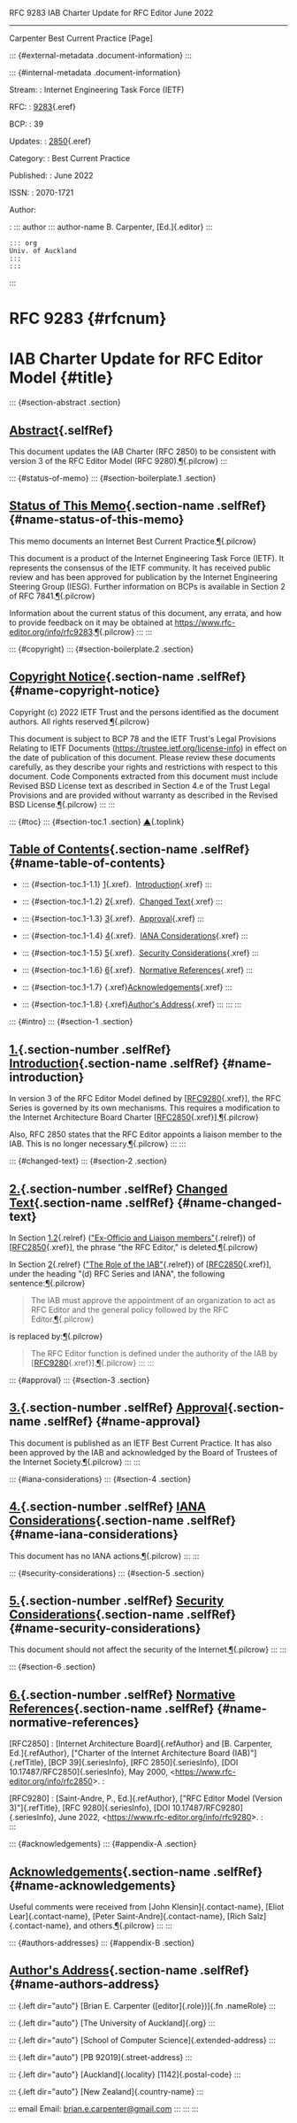   RFC 9283    IAB Charter Update for RFC Editor   June 2022
  ----------- ----------------------------------- -----------
  Carpenter   Best Current Practice               \[Page\]

::: {#external-metadata .document-information}
:::

::: {#internal-metadata .document-information}

Stream:
:   Internet Engineering Task Force (IETF)

RFC:
:   [9283](https://www.rfc-editor.org/rfc/rfc9283){.eref}

BCP:
:   39

Updates:
:   [2850](https://www.rfc-editor.org/rfc/rfc2850){.eref}

Category:
:   Best Current Practice

Published:
:   June 2022

ISSN:
:   2070-1721

Author:

:   ::: author
    ::: author-name
    B. Carpenter, [Ed.]{.editor}
    :::

    ::: org
    Univ. of Auckland
    :::
    :::
:::

# RFC 9283 {#rfcnum}

# IAB Charter Update for RFC Editor Model {#title}

::: {#section-abstract .section}
## [Abstract](#abstract){.selfRef}

This document updates the IAB Charter (RFC 2850) to be consistent with
version 3 of the RFC Editor Model (RFC
9280).[¶](#section-abstract-1){.pilcrow}
:::

::: {#status-of-memo}
::: {#section-boilerplate.1 .section}
## [Status of This Memo](#name-status-of-this-memo){.section-name .selfRef} {#name-status-of-this-memo}

This memo documents an Internet Best Current
Practice.[¶](#section-boilerplate.1-1){.pilcrow}

This document is a product of the Internet Engineering Task Force
(IETF). It represents the consensus of the IETF community. It has
received public review and has been approved for publication by the
Internet Engineering Steering Group (IESG). Further information on BCPs
is available in Section 2 of RFC
7841.[¶](#section-boilerplate.1-2){.pilcrow}

Information about the current status of this document, any errata, and
how to provide feedback on it may be obtained at
<https://www.rfc-editor.org/info/rfc9283>.[¶](#section-boilerplate.1-3){.pilcrow}
:::
:::

::: {#copyright}
::: {#section-boilerplate.2 .section}
## [Copyright Notice](#name-copyright-notice){.section-name .selfRef} {#name-copyright-notice}

Copyright (c) 2022 IETF Trust and the persons identified as the document
authors. All rights reserved.[¶](#section-boilerplate.2-1){.pilcrow}

This document is subject to BCP 78 and the IETF Trust\'s Legal
Provisions Relating to IETF Documents
(<https://trustee.ietf.org/license-info>) in effect on the date of
publication of this document. Please review these documents carefully,
as they describe your rights and restrictions with respect to this
document. Code Components extracted from this document must include
Revised BSD License text as described in Section 4.e of the Trust Legal
Provisions and are provided without warranty as described in the Revised
BSD License.[¶](#section-boilerplate.2-2){.pilcrow}
:::
:::

::: {#toc}
::: {#section-toc.1 .section}
[▲](#){.toplink}

## [Table of Contents](#name-table-of-contents){.section-name .selfRef} {#name-table-of-contents}

-   ::: {#section-toc.1-1.1}
    [1](#section-1){.xref}.  [Introduction](#name-introduction){.xref}
    :::

-   ::: {#section-toc.1-1.2}
    [2](#section-2){.xref}.  [Changed Text](#name-changed-text){.xref}
    :::

-   ::: {#section-toc.1-1.3}
    [3](#section-3){.xref}.  [Approval](#name-approval){.xref}
    :::

-   ::: {#section-toc.1-1.4}
    [4](#section-4){.xref}.  [IANA
    Considerations](#name-iana-considerations){.xref}
    :::

-   ::: {#section-toc.1-1.5}
    [5](#section-5){.xref}.  [Security
    Considerations](#name-security-considerations){.xref}
    :::

-   ::: {#section-toc.1-1.6}
    [6](#section-6){.xref}.  [Normative
    References](#name-normative-references){.xref}
    :::

-   ::: {#section-toc.1-1.7}
    [](#appendix-A){.xref}[Acknowledgements](#name-acknowledgements){.xref}
    :::

-   ::: {#section-toc.1-1.8}
    [](#appendix-B){.xref}[Author\'s
    Address](#name-authors-address){.xref}
    :::
:::
:::

::: {#intro}
::: {#section-1 .section}
## [1.](#section-1){.section-number .selfRef} [Introduction](#name-introduction){.section-name .selfRef} {#name-introduction}

In version 3 of the RFC Editor Model defined by
\[[RFC9280](#RFC9280){.xref}\], the RFC Series is governed by its own
mechanisms. This requires a modification to the Internet Architecture
Board Charter \[[RFC2850](#RFC2850){.xref}\].[¶](#section-1-1){.pilcrow}

Also, RFC 2850 states that the RFC Editor appoints a liaison member to
the IAB. This is no longer necessary.[¶](#section-1-2){.pilcrow}
:::
:::

::: {#changed-text}
::: {#section-2 .section}
## [2.](#section-2){.section-number .selfRef} [Changed Text](#name-changed-text){.section-name .selfRef} {#name-changed-text}

In Section
[1.2](https://www.rfc-editor.org/rfc/rfc2850#section-1.2){.relref}
([\"Ex-Officio and Liaison
members\"](https://www.rfc-editor.org/rfc/rfc2850#section-1.2){.relref})
of \[[RFC2850](#RFC2850){.xref}\], the phrase \"the RFC Editor,\" is
deleted.[¶](#section-2-1){.pilcrow}

In Section
[2](https://www.rfc-editor.org/rfc/rfc2850#section-2){.relref} ([\"The
Role of the
IAB\"](https://www.rfc-editor.org/rfc/rfc2850#section-2){.relref}) of
\[[RFC2850](#RFC2850){.xref}\], under the heading \"(d) RFC Series and
IANA\", the following sentence:[¶](#section-2-2){.pilcrow}

> The IAB must approve the appointment of an organization to act as RFC
> Editor and the general policy followed by the RFC
> Editor.[¶](#section-2-3.1){.pilcrow}

is replaced by:[¶](#section-2-4){.pilcrow}

> The RFC Editor function is defined under the authority of the IAB by
> \[[RFC9280](#RFC9280){.xref}\].[¶](#section-2-5.1){.pilcrow}
:::
:::

::: {#approval}
::: {#section-3 .section}
## [3.](#section-3){.section-number .selfRef} [Approval](#name-approval){.section-name .selfRef} {#name-approval}

This document is published as an IETF Best Current Practice. It has also
been approved by the IAB and acknowledged by the Board of Trustees of
the Internet Society.[¶](#section-3-1){.pilcrow}
:::
:::

::: {#iana-considerations}
::: {#section-4 .section}
## [4.](#section-4){.section-number .selfRef} [IANA Considerations](#name-iana-considerations){.section-name .selfRef} {#name-iana-considerations}

This document has no IANA actions.[¶](#section-4-1){.pilcrow}
:::
:::

::: {#security-considerations}
::: {#section-5 .section}
## [5.](#section-5){.section-number .selfRef} [Security Considerations](#name-security-considerations){.section-name .selfRef} {#name-security-considerations}

This document should not affect the security of the
Internet.[¶](#section-5-1){.pilcrow}
:::
:::

::: {#section-6 .section}
## [6.](#section-6){.section-number .selfRef} [Normative References](#name-normative-references){.section-name .selfRef} {#name-normative-references}

\[RFC2850\]
:   [Internet Architecture Board]{.refAuthor} and [B. Carpenter,
    Ed.]{.refAuthor}, [\"Charter of the Internet Architecture Board
    (IAB)\"]{.refTitle}, [BCP 39]{.seriesInfo}, [RFC 2850]{.seriesInfo},
    [DOI 10.17487/RFC2850]{.seriesInfo}, May 2000,
    \<<https://www.rfc-editor.org/info/rfc2850>\>.
:   

\[RFC9280\]
:   [Saint-Andre, P., Ed.]{.refAuthor}, [\"RFC Editor Model (Version
    3)\"]{.refTitle}, [RFC 9280]{.seriesInfo}, [DOI
    10.17487/RFC9280]{.seriesInfo}, June 2022,
    \<<https://www.rfc-editor.org/info/rfc9280>\>.
:   
:::

::: {#acknowledgements}
::: {#appendix-A .section}
## [Acknowledgements](#name-acknowledgements){.section-name .selfRef} {#name-acknowledgements}

Useful comments were received from [John Klensin]{.contact-name}, [Eliot
Lear]{.contact-name}, [Peter Saint-Andre]{.contact-name}, [Rich
Salz]{.contact-name}, and others.[¶](#appendix-A-1){.pilcrow}
:::
:::

::: {#authors-addresses}
::: {#appendix-B .section}
## [Author\'s Address](#name-authors-address){.section-name .selfRef} {#name-authors-address}

::: {.left dir="auto"}
[Brian E. Carpenter ([editor]{.role})]{.fn .nameRole}
:::

::: {.left dir="auto"}
[The University of Auckland]{.org}
:::

::: {.left dir="auto"}
[School of Computer Science]{.extended-address}
:::

::: {.left dir="auto"}
[PB 92019]{.street-address}
:::

::: {.left dir="auto"}
[Auckland]{.locality} [1142]{.postal-code}
:::

::: {.left dir="auto"}
[New Zealand]{.country-name}
:::

::: email
Email: <brian.e.carpenter@gmail.com>
:::
:::
:::
